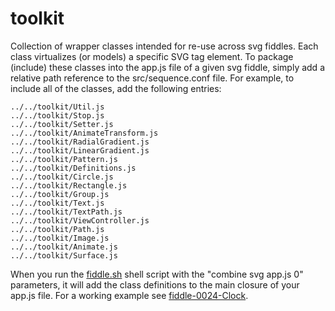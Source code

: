 toolkit
======

Collection of wrapper classes intended for re-use across svg fiddles. Each class virtualizes (or models) a
specific SVG tag element. To package (include) these classes into the app.js file of a given svg fiddle,
simply add a relative path reference to the src/sequence.conf file.
For example, to include all of the classes, add the following entries:

    ../../toolkit/Util.js
    ../../toolkit/Stop.js
    ../../toolkit/Setter.js
    ../../toolkit/AnimateTransform.js
    ../../toolkit/RadialGradient.js
    ../../toolkit/LinearGradient.js
    ../../toolkit/Pattern.js
    ../../toolkit/Definitions.js
    ../../toolkit/Circle.js
    ../../toolkit/Rectangle.js
    ../../toolkit/Group.js
    ../../toolkit/Text.js
    ../../toolkit/TextPath.js
    ../../toolkit/ViewController.js
    ../../toolkit/Path.js
    ../../toolkit/Image.js
    ../../toolkit/Animate.js
    ../../toolkit/Surface.js


When you run the [fiddle.sh](scripts/fiddle.sh) shell script with the "combine svg <fiddle name> app.js 0"
parameters, it will add the class definitions to the main closure of your app.js file.  For a working example
see [fiddle-0024-Clock](fiddles/svg/fiddle-0024-clock).





